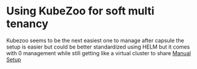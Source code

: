  # Using KubeZoo for soft multi tenancy 

 Kubezoo seems to be the next easiest one to manage after capsule the setup is easier but could be better standardized using HELM but it comes with 0 management while still getting like a virtual cluster to share [Manual Setup](https://github.com/kubewharf/kubezoo/blob/8a3a05f83cfe0576c24d896d898683001bd833e5/docs/manually-setup.md)